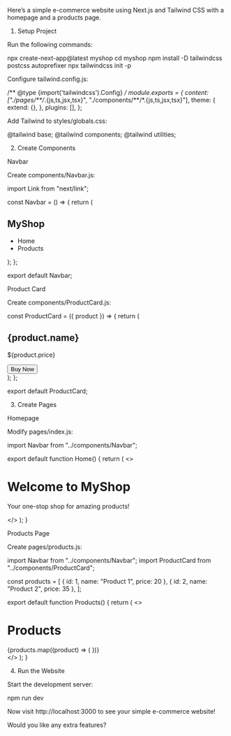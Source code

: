 Here’s a simple e-commerce website using Next.js and Tailwind CSS with a homepage and a products page.

1. Setup Project

Run the following commands:

npx create-next-app@latest myshop
cd myshop
npm install -D tailwindcss postcss autoprefixer
npx tailwindcss init -p

Configure tailwind.config.js:

/** @type {import('tailwindcss').Config} */
module.exports = {
  content: ["./pages/**/*.{js,ts,jsx,tsx}", "./components/**/*.{js,ts,jsx,tsx}"],
  theme: {
    extend: {},
  },
  plugins: [],
};

Add Tailwind to styles/globals.css:

@tailwind base;
@tailwind components;
@tailwind utilities;

2. Create Components

Navbar

Create components/Navbar.js:

import Link from "next/link";

const Navbar = () => {
  return (
    <nav className="bg-blue-600 text-white p-4">
      <div className="container mx-auto flex justify-between items-center">
        <Link href="/">
          <h1 className="text-2xl font-bold">MyShop</h1>
        </Link>
        <ul className="flex space-x-4">
          <li><Link href="/">Home</Link></li>
          <li><Link href="/products">Products</Link></li>
        </ul>
      </div>
    </nav>
  );
};

export default Navbar;

Product Card

Create components/ProductCard.js:

const ProductCard = ({ product }) => {
  return (
    <div className="border p-4 rounded-lg shadow-md">
      <h2 className="text-lg font-bold">{product.name}</h2>
      <p className="text-gray-600">${product.price}</p>
      <button className="bg-green-500 text-white px-4 py-2 mt-2 rounded">
        Buy Now
      </button>
    </div>
  );
};

export default ProductCard;

3. Create Pages

Homepage

Modify pages/index.js:

import Navbar from "../components/Navbar";

export default function Home() {
  return (
    <>
      <Navbar />
      <div className="container mx-auto p-4">
        <h1 className="text-3xl font-bold">Welcome to MyShop</h1>
        <p className="text-gray-600">Your one-stop shop for amazing products!</p>
      </div>
    </>
  );
}

Products Page

Create pages/products.js:

import Navbar from "../components/Navbar";
import ProductCard from "../components/ProductCard";

const products = [
  { id: 1, name: "Product 1", price: 20 },
  { id: 2, name: "Product 2", price: 35 },
];

export default function Products() {
  return (
    <>
      <Navbar />
      <div className="container mx-auto p-4">
        <h1 className="text-2xl font-bold">Products</h1>
        <div className="grid grid-cols-2 gap-4 mt-4">
          {products.map((product) => (
            <ProductCard key={product.id} product={product} />
          ))}
        </div>
      </div>
    </>
  );
}

4. Run the Website

Start the development server:

npm run dev

Now visit http://localhost:3000 to see your simple e-commerce website!

Would you like any extra features?

